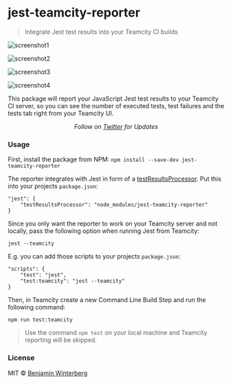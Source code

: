# jest-teamcity-reporter

> Integrate Jest test results into your Teamcity CI builds

![screenshot1](https://raw.githubusercontent.com/winterbe/jest-teamcity-reporter/master/docs/screenshot1.png)

![screenshot2](https://raw.githubusercontent.com/winterbe/jest-teamcity-reporter/master/docs/screenshot2.png)

![screenshot3](https://raw.githubusercontent.com/winterbe/jest-teamcity-reporter/master/docs/screenshot3.png)

![screenshot4](https://raw.githubusercontent.com/winterbe/jest-teamcity-reporter/master/docs/screenshot4.png)

This package will report your JavaScript Jest test results to your Teamcity CI server, so you can see the number of executed tests, test failures and the tests tab right from your Teamcity UI.

<p align="center">
   <i>Follow on <a href="https://twitter.com/winterbe_">Twitter</a> for Updates</i>
</p>

### Usage

First, install the package from NPM: `npm install --save-dev jest-teamcity-reporter`

The reporter integrates with Jest in form of a [testResultsProcessor](https://facebook.github.io/jest/docs/api.html#testresultsprocessor-string). Put this into your projects `package.json`:

```
"jest": {
    "testResultsProcessor": "node_modules/jest-teamcity-reporter"
}
```

Since you only want the reporter to work on your Teamcity server and not locally, pass the following option when running Jest from Teamcity:

`jest --teamcity`

E.g. you can add those scripts to your projects `package.json`:

```
"scripts": {
    "test": "jest",
    "test:teamcity": "jest --teamcity"
}
```

Then, in Teamcity create a new Command Line Build Step and run the following command:

`npm run test:teamcity`

> Use the command `npm test` on your local machine and Teamcity reporting will be skipped.

### License

MIT © [Benjamin Winterberg](https://twitter.com/winterbe_)